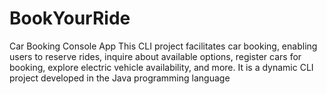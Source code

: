 # BookYourRide
Car Booking Console App
This CLI project facilitates car booking, enabling users to reserve rides, inquire about available options, register cars for booking, explore electric vehicle availability, and more. It is a dynamic CLI project developed in the Java programming language
